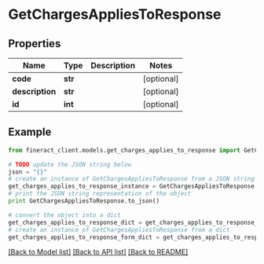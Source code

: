# GetChargesAppliesToResponse


## Properties

Name | Type | Description | Notes
------------ | ------------- | ------------- | -------------
**code** | **str** |  | [optional] 
**description** | **str** |  | [optional] 
**id** | **int** |  | [optional] 

## Example

```python
from fineract_client.models.get_charges_applies_to_response import GetChargesAppliesToResponse

# TODO update the JSON string below
json = "{}"
# create an instance of GetChargesAppliesToResponse from a JSON string
get_charges_applies_to_response_instance = GetChargesAppliesToResponse.from_json(json)
# print the JSON string representation of the object
print GetChargesAppliesToResponse.to_json()

# convert the object into a dict
get_charges_applies_to_response_dict = get_charges_applies_to_response_instance.to_dict()
# create an instance of GetChargesAppliesToResponse from a dict
get_charges_applies_to_response_form_dict = get_charges_applies_to_response.from_dict(get_charges_applies_to_response_dict)
```
[[Back to Model list]](../README.md#documentation-for-models) [[Back to API list]](../README.md#documentation-for-api-endpoints) [[Back to README]](../README.md)


